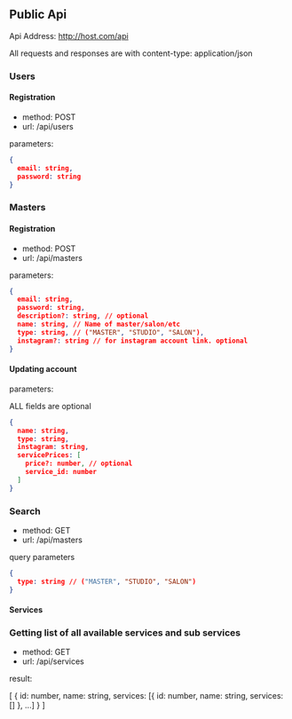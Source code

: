 ## Public Api

Api Address: http://host.com/api

All requests and responses are with content-type: application/json


### Users

#### Registration

- method: POST
- url: /api/users

parameters:

```json
{
  email: string,
  password: string
}
```

### Masters

#### Registration

- method: POST
- url: /api/masters

parameters:

```json
{
  email: string,
  password: string,
  description?: string, // optional
  name: string, // Name of master/salon/etc
  type: string, // ("MASTER", "STUDIO", "SALON"),
  instagram?: string // for instagram account link. optional
}
```

#### Updating account

parameters:

ALL fields are optional

```json
{
  name: string,
  type: string,
  instagram: string,
  servicePrices: [
    price?: number, // optional
    service_id: number
  ]
}
```

### Search

- method: GET
- url: /api/masters

query parameters

```json
{
  type: string // ("MASTER", "STUDIO", "SALON")
}
```

#### Services

### Getting list of all available services and sub services

- method: GET
- url: /api/services

result:

[
  {
    id: number,
    name: string,
    services: [{ id: number, name: string, services: [] }, ...]
  }
]

